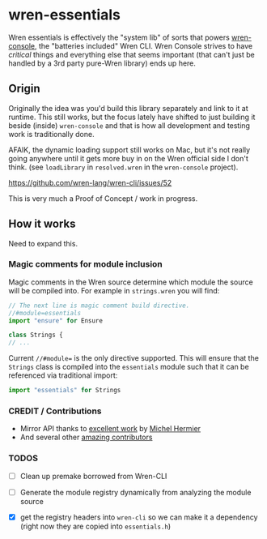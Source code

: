 # wren-essentials

Wren essentials is effectively the "system lib" of sorts that powers
[wren-console](https://github.com/joshgoebel/wren-console/), the "batteries
included" Wren CLI.  Wren Console strives to have *critical* things and
everything else that seems important (that can't just be handled by a 3rd party
pure-Wren library) ends up here.

## Origin

Originally the idea was you'd build this library separately and link to it at
runtime.  This still works, but the focus lately have shifted to just building
it beside (inside) `wren-console` and that is how all development and testing
work is traditionally done.

AFAIK, the dynamic loading support still works on Mac, but it's not really going
anywhere until it gets more buy in on the Wren official side I don't think.
(see `loadLibrary` in `resolved.wren` in the `wren-console` project).

https://github.com/wren-lang/wren-cli/issues/52

This is very much a Proof of Concept / work in progress.

## How it works

Need to expand this.

### Magic comments for module inclusion

Magic comments in the Wren source determine which module the source will be
compiled into. For example in `strings.wren` you will find:

```js
// The next line is magic comment build directive.
//#module=essentials
import "ensure" for Ensure

class Strings {
// ...
```

Current `//#module=` is the only directive supported. This will ensure that the
`Strings` class is compiled into the `essentials` module such that it can be
referenced via traditional import:

```js
import "essentials" for Strings
```

### CREDIT / Contributions

- Mirror API thanks to [excellent work](https://github.com/mhermier/wren/commits/mirror) by [Michel Hermier][]
- And several other [amazing contributors](https://github.com/joshgoebel/wren-essentials/graphs/contributors)

### TODOS

- [ ] Clean up premake borrowed from Wren-CLI
- [ ] Generate the module registry dynamically from analyzing the module source
- [x] get the registry headers into `wren-cli` so we can make it a dependency (right now they are copied into `essentials.h`)


[Michel Hermier]: https://github.com/mhermier